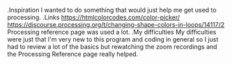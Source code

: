.Inspiration
  I wanted to do something that would just help me get used to processing.
.Links
  https://htmlcolorcodes.com/color-picker/
  https://discourse.processing.org/t/changing-shape-colors-in-loops/14117/2
  Processing reference page was used a lot.
.My difficulties
  My difficulties were just that I'm very new to this program and coding in
  general so I just had to review a lot of the basics but rewatching the zoom 
  recordings and the Processing Reference page really helped.

